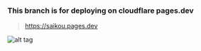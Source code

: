 ### This branch is for deploying on cloudflare pages.dev
>https://saikou.pages.dev

![alt tag](https://user-images.githubusercontent.com/75985701/159169203-030ac7b2-1009-4dfc-be34-5ae8539f10e4.png)
